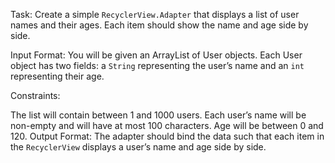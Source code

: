 Task: Create a simple `RecyclerView.Adapter` that displays a list of user names and their ages. Each item should show the name and age side by side.

Input Format: You will be given an ArrayList of User objects. Each User object has two fields: a `String` representing the user’s name and an `int` representing their age.

Constraints:

The list will contain between 1 and 1000 users.
Each user’s name will be non-empty and will have at most 100 characters.
Age will be between 0 and 120.
Output Format: The adapter should bind the data such that each item in the `RecyclerView` displays a user’s name and age side by side.
